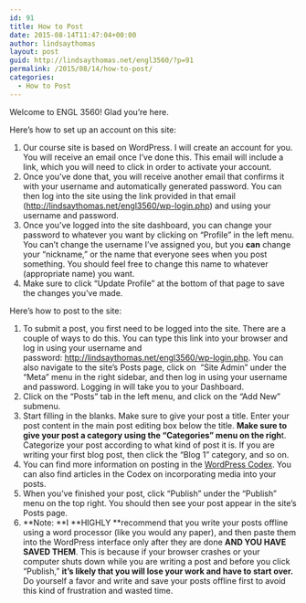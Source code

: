 ```yaml
---
id: 91
title: How to Post
date: 2015-08-14T11:47:04+00:00
author: lindsaythomas
layout: post
guid: http://lindsaythomas.net/engl3560/?p=91
permalink: /2015/08/14/how-to-post/
categories:
  - How to Post
---
```

Welcome to ENGL 3560! Glad you&#8217;re here.

Here’s how to set up an account on this site:

  1. Our course site is based on WordPress. I will create an account for you. You will receive an email once I’ve done this. This email will include a link, which you will need to click in order to activate your account.
  2. Once you’ve done that, you will receive another email that confirms it with your username and automatically generated password. You can then log into the site using the link provided in that email (<a href="http://lindsaythomas.net/engl3560/wp-login.php" target="_blank">http://lindsaythomas.net/engl3560/wp-login.php</a>) and using your username and password.
  3. Once you’ve logged into the site dashboard, you can change your password to whatever you want by clicking on “Profile” in the left menu. You can’t change the username I’ve assigned you, but you **can** change your “nickname,” or the name that everyone sees when you post something. You should feel free to change this name to whatever (appropriate name) you want.
  4. Make sure to click “Update Profile” at the bottom of that page to save the changes you’ve made.

Here’s how to post to the site:

  1. To submit a post, you first need to be logged into the site. There are a couple of ways to do this. You can type this link into your browser and log in using your username and password: <a href="http://lindsaythomas.net/engl3560/wp-login.php" target="_blank">http://lindsaythomas.net/engl3560/wp-login.php</a>. You can also navigate to the site’s Posts page, click on  “Site Admin” under the “Meta” menu in the right sidebar, and then log in using your username and password. Logging in will take you to your Dashboard.
  2. Click on the “Posts” tab in the left menu, and click on the “Add New” submenu.
  3. Start filling in the blanks. Make sure to give your post a title. Enter your post content in the main post editing box below the title. **Make sure to give your post a category using the “Categories” menu on the righ**t. Categorize your post according to what kind of post it is. If you are writing your first blog post, then click the “Blog 1” category, and so on.
  4. You can find more information on posting in the <a href="http://codex.wordpress.org/Writing_Posts" target="_blank">WordPress Codex</a>. You can also find articles in the Codex on incorporating media into your posts.
  5. When you’ve finished your post, click “Publish” under the “Publish” menu on the top right. You should then see your post appear in the site’s Posts page.
  6. **Note: **I **HIGHLY **recommend that you write your posts offline using a word processor (like you would any paper), and then paste them into the WordPress interface only after they are done **AND YOU HAVE SAVED THEM**. This is because if your browser crashes or your computer shuts down while you are writing a post and before you click &#8220;Publish,&#8221; **it&#8217;s likely that you will lose your work and have to start over.** Do yourself a favor and write and save your posts offline first to avoid this kind of frustration and wasted time.